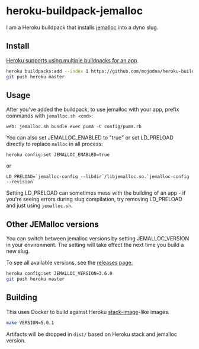 # heroku-buildpack-jemalloc

I am a Heroku buildpack that installs
[jemalloc](http://www.canonware.com/jemalloc/) into a dyno slug.

## Install

[Heroku supports using multiple buildpacks for an app](https://devcenter.heroku.com/articles/using-multiple-buildpacks-for-an-app).

```bash
heroku buildpacks:add --index 1 https://github.com/mojodna/heroku-buildpack-jemalloc.git
git push heroku master
```

## Usage

After you've added the buildpack, to use jemalloc with your app, prefix commands with `jemalloc.sh <cmd>`:

```
web: jemalloc.sh bundle exec puma -C config/puma.rb
```

You can also set JEMALLOC_ENABLED to "true" or set LD_PRELOAD directly to replace `malloc` in all process:
```
heroku config:set JEMALLOC_ENABLED=true
```
or

```
LD_PRELOAD=`jemalloc-config --libdir`/libjemalloc.so.`jemalloc-config --revision`
```

Setting LD_PRELOAD can sometimes mess with the building of an app - if you're seeing errors during slug compilation, try removing LD_PRELOAD and just using `jemalloc.sh`.

## Other JEMalloc versions

You can switch between jemalloc versions by setting JEMALLOC_VERSION in your
environment. The setting will take effect the next time you build a new slug.

To see all available versions, see the [releases page.](https://github.com/mojodna/heroku-buildpack-jemalloc/releases)

```bash
heroku config:set JEMALLOC_VERSION=3.6.0
git push heroku master
```

## Building

This uses Docker to build against Heroku
[stack-image](https://github.com/heroku/stack-images)-like images.

```bash
make VERSION=5.0.1
```

Artifacts will be dropped in `dist/` based on Heroku stack and jemalloc version.
